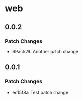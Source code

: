 # web

## 0.0.2

### Patch Changes

- 69ac529: Another patch change

## 0.0.1

### Patch Changes

- ec15f8a: Test patch change
